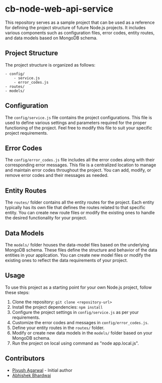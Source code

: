 # cb-node-web-api-service

This repository serves as a sample project that can be used as a reference for defining the project structure of future Node.js projects. It includes various components such as configuration files, error codes, entity routes, and data models based on MongoDB schema.

## Project Structure

The project structure is organized as follows:

```
- config/
    - service.js
    - error_codes.js
- routes/
- models/
```

## Configuration

The `config/service.js` file contains the project configurations. This file is used to define various settings and parameters required for the proper functioning of the project. Feel free to modify this file to suit your specific project requirements.

## Error Codes

The `config/error_codes.js` file includes all the error codes along with their corresponding error messages. This file is a centralized location to manage and maintain error codes throughout the project. You can add, modify, or remove error codes and their messages as needed.

## Entity Routes

The `routes/` folder contains all the entity routes for the project. Each entity typically has its own file that defines the routes related to that specific entity. You can create new route files or modify the existing ones to handle the desired functionality for your project.

## Data Models

The `models/` folder houses the data-model files based on the underlying MongoDB schema. These files define the structure and behavior of the data entities in your application. You can create new model files or modify the existing ones to reflect the data requirements of your project.

## Usage

To use this project as a starting point for your own Node.js project, follow these steps:

1. Clone the repository: `git clone <repository-url>`
2. Install the project dependencies: `npm install`
3. Configure the project settings in `config/service.js` as per your requirements.
4. Customize the error codes and messages in `config/error_codes.js`.
5. Define your entity routes in the `routes/` folder.
6. Modify or create new data models in the `models/` folder based on your MongoDB schema.
7. Run the project on local using command as "node app.local.js".

## Contributors

- [Piyush Agarwal](https://github.com/piyushcompanybench) - Initial author
- [Abhishek Bhardwaj](https://github.com/cgabhishek)